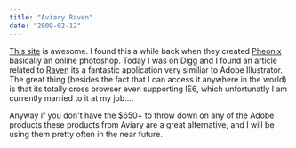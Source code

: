 ```yaml
---
title: "Aviary Raven"
date: "2009-02-12"
---
```


[This site](http://aviary.com/) is awesome. I found this a while back when they created [Pheonix](http://aviary.com/dashboard# "Pheonix") basically an online photoshop. Today I was on Digg and I found an article related to [Raven](http://aviary.com/dashboard# "Raven") its a fantastic application very similiar to Adobe Illustrator. The great thing (besides the fact that I can access it anywhere in the world) is that its totally cross browser even supporting IE6, which unfortunatly I am currently married to it at my job....

Anyway if you don't have the $650+ to throw down on any of the Adobe products these products from Aviary are a great alternative, and I will be using them pretty often in the near future.
